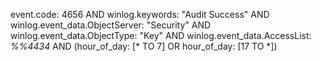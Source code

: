 event.code: 4656 AND winlog.keywords: "Audit Success" AND winlog.event_data.ObjectServer: "Security" AND winlog.event_data.ObjectType: "Key" AND winlog.event_data.AccessList: *%%4434* AND (hour_of_day: [* TO 7] OR hour_of_day: [17 TO *])
